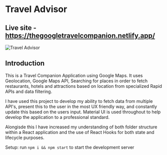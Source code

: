 # Travel Advisor

## Live site - https://thegoogletravelcompanion.netlify.app/

![Travel Advisor](https://i.ibb.co/qph2cZn/image.pngg)

## Introduction
This is a Travel Companion Application using Google Maps. It uses Geolocation, Google Maps API, Searching for places in order to fetch restaurants, hotels and attractions based on location from specialized Rapid APIs and data filtering.

I have used this project to develop my ability to fetch data from multiple API's, present this to the user in the most UX friendly way, and constantly update this based on the users input. Material UI is used throughout to help develop the application to a professional standard. 

Alongisde this I have increased my understanding of both folder structure within a React application and the use of React Hooks for both state and lifecycle purposes. 


Setup: run ```npm i && npm start``` to start the development server
